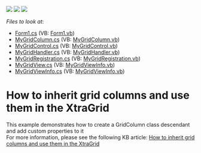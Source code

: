 <!-- default badges list -->
![](https://img.shields.io/endpoint?url=https://codecentral.devexpress.com/api/v1/VersionRange/128630022/13.1.4%2B)
[![](https://img.shields.io/badge/Open_in_DevExpress_Support_Center-FF7200?style=flat-square&logo=DevExpress&logoColor=white)](https://supportcenter.devexpress.com/ticket/details/E710)
[![](https://img.shields.io/badge/📖_How_to_use_DevExpress_Examples-e9f6fc?style=flat-square)](https://docs.devexpress.com/GeneralInformation/403183)
<!-- default badges end -->
<!-- default file list -->
*Files to look at*:

* [Form1.cs](./CS/Form1.cs) (VB: [Form1.vb](./VB/Form1.vb))
* [MyGridColumn.cs](./CS/MyGridColumn.cs) (VB: [MyGridColumn.vb](./VB/MyGridColumn.vb))
* [MyGridControl.cs](./CS/MyGridControl.cs) (VB: [MyGridControl.vb](./VB/MyGridControl.vb))
* [MyGridHandler.cs](./CS/MyGridHandler.cs) (VB: [MyGridHandler.vb](./VB/MyGridHandler.vb))
* [MyGridRegistration.cs](./CS/MyGridRegistration.cs) (VB: [MyGridRegistration.vb](./VB/MyGridRegistration.vb))
* [MyGridView.cs](./CS/MyGridView.cs) (VB: [MyGridViewInfo.vb](./VB/MyGridViewInfo.vb))
* [MyGridViewInfo.cs](./CS/MyGridViewInfo.cs) (VB: [MyGridViewInfo.vb](./VB/MyGridViewInfo.vb))
<!-- default file list end -->
# How to inherit grid columns and use them in the XtraGrid


<p>This example demonstrates how to create a GridColumn class descendant and add custom properties to it<br />
For more information, please see the following KB article: <a href="https://www.devexpress.com/Support/Center/p/A927">How to inherit grid columns and use them in the XtraGrid</a></p>

<br/>


